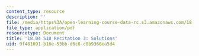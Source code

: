 ```yaml
---
content_type: resource
description: ''
file: /media/https%3A/open-learning-course-data-rc.s3.amazonaws.com/18-04-complex-variables-with-applications-spring-2018/9f481691b16e53bbd6c6c0b9360ea5d4_MIT18_04S18_Recit3-solutions.pdf
file_type: application/pdf
resourcetype: Document
title: '18.04 S18 Recitation 3: Solutions'
uid: 9f481691-b16e-53bb-d6c6-c0b9360ea5d4
---
```

